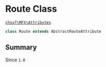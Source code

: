 # Route Class

[`chsxf\MFX\Attributes`](API-Namespace-Attributes)

```php
class Route extends AbstractRouteAttribute
```

## Summary

Since `1.0`

